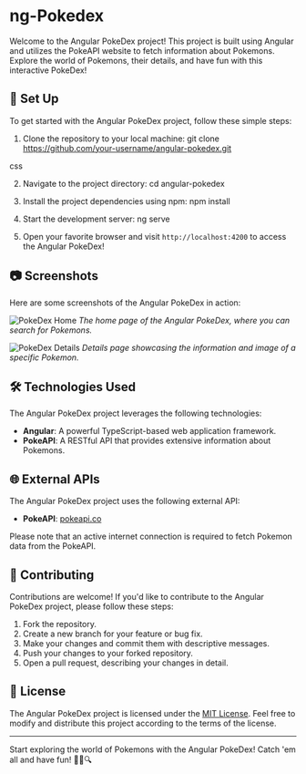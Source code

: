 # ng-Pokedex



Welcome to the Angular PokeDex project! This project is built using Angular and utilizes the PokeAPI website to fetch information about Pokemons. Explore the world of Pokemons, their details, and have fun with this interactive PokeDex!

## 🚀 Set Up

To get started with the Angular PokeDex project, follow these simple steps:

1. Clone the repository to your local machine:
   git clone https://github.com/your-username/angular-pokedex.git

css


2. Navigate to the project directory:
   cd angular-pokedex



3. Install the project dependencies using npm:
   npm install



4. Start the development server:
   ng serve


5. Open your favorite browser and visit `http://localhost:4200` to access the Angular PokeDex!

## 📷 Screenshots

Here are some screenshots of the Angular PokeDex in action:

![PokeDex Home](./screenshots/home.png)
*The home page of the Angular PokeDex, where you can search for Pokemons.*

![PokeDex Details](./screenshots/details.png)
*Details page showcasing the information and image of a specific Pokemon.*

## 🛠️ Technologies Used

The Angular PokeDex project leverages the following technologies:

- **Angular**: A powerful TypeScript-based web application framework.
- **PokeAPI**: A RESTful API that provides extensive information about Pokemons.

## 🌐 External APIs

The Angular PokeDex project uses the following external API:

- **PokeAPI**: [pokeapi.co](https://pokeapi.co/)

Please note that an active internet connection is required to fetch Pokemon data from the PokeAPI.

## 🤝 Contributing

Contributions are welcome! If you'd like to contribute to the Angular PokeDex project, please follow these steps:

1. Fork the repository.
2. Create a new branch for your feature or bug fix.
3. Make your changes and commit them with descriptive messages.
4. Push your changes to your forked repository.
5. Open a pull request, describing your changes in detail.

## 📝 License

The Angular PokeDex project is licensed under the [MIT License](LICENSE). Feel free to modify and distribute this project according to the terms of the license.

---

Start exploring the world of Pokemons with the Angular PokeDex! Catch 'em all and have fun! 🌟🔥🔍
